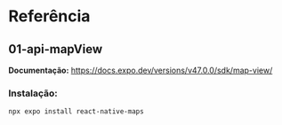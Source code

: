 # Referência

## 01-api-mapView

**Documentação:** https://docs.expo.dev/versions/v47.0.0/sdk/map-view/

### Instalação:

`npx expo install react-native-maps`
